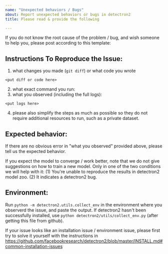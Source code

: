 ```yaml
---
name: "Unexpected behaviors / Bugs"
about: Report unexpected behaviors or bugs in detectron2
title: Please read & provide the following

---
```


If you do not know the root cause of the problem / bug, and wish someone to help you, please
post according to this template:

## Instructions To Reproduce the Issue:

1. what changes you made (`git diff`) or what code you wrote
```
<put diff or code here>
```
2. what exact command you run:
3. what you observed (including the full logs):
```
<put logs here>
```
4. please also simplify the steps as much as possible so they do not require additional resources to
	 run, such as a private dataset.

## Expected behavior:

If there are no obvious error in "what you observed" provided above,
please tell us the expected behavior.

If you expect the model to converge / work better, note that we do not give suggestions
on how to train a new model.
Only in one of the two conditions we will help with it:
(1) You're unable to reproduce the results in detectron2 model zoo.
(2) It indicates a detectron2 bug.

## Environment:

Run `python -m detectron2.utils.collect_env` in the environment where you observerd the issue, and paste the output.
If detectron2 hasn't been successfully installed, use `python detectron2/utils/collect_env.py` (after getting this file from github).

If your issue looks like an installation issue / environment issue,
please first try to solve it yourself with the instructions in
https://github.com/facebookresearch/detectron2/blob/master/INSTALL.md#common-installation-issues
